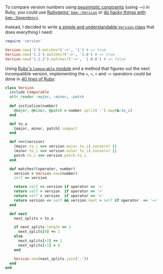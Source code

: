 To compare version numbers using [pessimistic constraints]() (using `~>`) in Ruby, you could use [Rubygems' `Gem::Version`](http://stackoverflow.com/a/3064161/325603) or [do hacky things with `Gem::Dependency`](http://stackoverflow.com/a/17449664/325603). 

Instead, I decided to write [a simple and understandable `Version` class](https://gist.github.com/jeffkreeftmeijer/912f3f9fd72b8ecd841c) that does everything I need:

``` ruby
require 'version'

Version.new('1').matches?('~>', '1') # => true
Version.new('1.2').matches?('~>', '1.0') # => true
Version.new('1.2.3').matches?('~>', '1.0.0') # => false
```

Using [Ruby's `Comparable` module](http://www.ruby-doc.org/core-2.1.3/Comparable.html) and a method that figures out the next incompatible version, implementing the `=`, `>`, `<` and `~>` operators could be done in [40 lines of Ruby](https://gist.github.com/jeffkreeftmeijer/912f3f9fd72b8ecd841c):

``` ruby
class Version
  include Comparable
  attr_reader :major, :minor, :patch
 
  def initialize(number)
    @major, @minor, @patch = number.split('.').map(&:to_i)
  end

  def to_a
    [major, minor, patch].compact
  end

  def <=>(version)
    (major.to_i <=> version.major.to_i).nonzero? || 
    (minor.to_i <=> version.minor.to_i).nonzero? ||
    patch.to_i <=> version.patch.to_i
  end

  def matches?(operator, number)
    version = Version.new(number)
    self == version

    return self == version if operator == '='
    return self > version  if operator == '>'
    return self < version  if operator == '<'
    return version <= self && version.next > self if operator  == '~>'
  end

  def next
    next_splits = to_a

    if next_splits.length == 1
      next_splits[0] += 1
    else
      next_splits[-2] += 1
      next_splits[-1] = 0
    end

    Version.new(next_splits.join('.'))
  end
end
```
